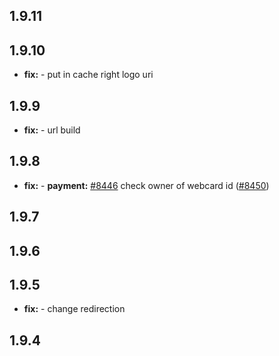 ## 1.9.11



## 1.9.10

* **fix:**  - put in cache right logo uri

## 1.9.9

* **fix:**  - url build

## 1.9.8

* **fix:**  - **payment:** [#8446](https://github.com/AzzappApp/azzapp/pull/8446) check owner of webcard id ([#8450](https://github.com/AzzappApp/azzapp/pull/8450))

## 1.9.7



## 1.9.6



## 1.9.5

* **fix:**  - change redirection

## 1.9.4


